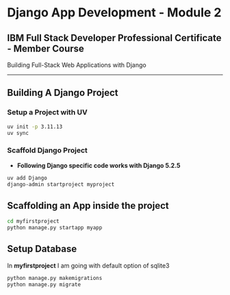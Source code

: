 # Django App Development - Module 2

## IBM Full Stack Developer Professional Certificate - Member Course

Building Full-Stack Web Applications with Django

---

## Building A Django Project

### Setup a Project with UV

```bash
uv init -p 3.11.13
uv sync
```

### Scaffold Django Project

- **Following Django specific code works with Django 5.2.5**

```bash
uv add Django
django-admin startproject myproject
```

## Scaffolding an App inside the project

```bash
cd myfirstproject
python manage.py startapp myapp
```

## Setup Database

In **myfirstproject** I am going with default option of sqlite3

```bash
python manage.py makemigrations
python manage.py migrate
```
